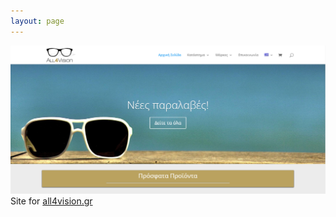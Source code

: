 ```yaml
---
layout: page
---
```

<img src="/images/fulls/all4vision.png" class="fit image"> Site for <a href="http://all4vision.com/el/" target="_blank">all4vision.gr</a>
